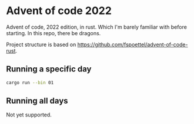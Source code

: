 # Advent of code 2022

Advent of code, 2022 edition, in rust. Which I'm barely familiar with before starting. In this repo, there be dragons.

Project structure is based on https://github.com/fspoettel/advent-of-code-rust.

## Running a specific day

```bash
cargo run --bin 01
```

## Running all days

Not yet supported.
